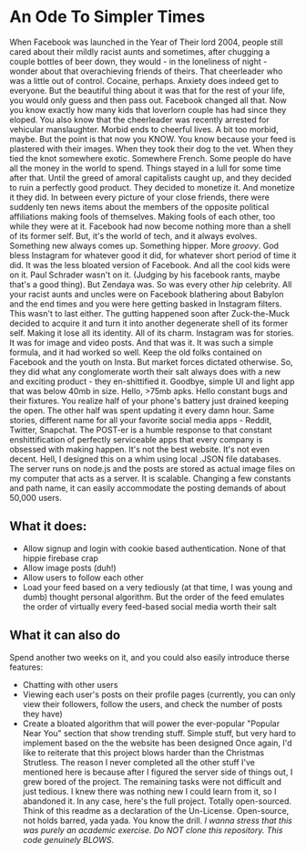 #  An Ode To Simpler Times
When Facebook was launched in the Year of Their lord 2004, people still cared about their mildly racist aunts and sometimes, after chugging a couple bottles of beer down, they would - in the loneliness of night - wonder about that overachieving friends of theirs. 
That cheerleader who was a little out of control. Cocaine, perhaps. Anxiety does indeed get to everyone. 
But the beautiful thing about it was that for the rest of your life, you would only guess and then pass out.
Facebook changed all that. Now you know exactly how many kids that loverlorn couple has had since they eloped. 
You also know that the cheerleader was recently arrested for vehicular manslaughter. Morbid ends to cheerful lives. 
A bit too morbid, maybe. But the point is that now you KNOW.
You know because your feed is plastered with their images. When they took their dog to the vet. When they tied the knot somewhere exotic. 
Somewhere French. Some people do have all the money in the world to spend.
Things stayed in a lull for some time after that. Until the greed of amoral capitalists caught up, and they decided to ruin a perfectly good product. 
They decided to monetize it. And monetize it they did.
In between every picture of your close friends, there were suddenly ten news items about the members of the opposite political affiliations making fools of themselves. 
Making fools of each other, too while they were at it. Facebook had now become nothing more than a shell of its former self.
But, it's the world of tech, and it always evolves. Something new always comes up. Something hipper. More *groovy*.
God bless Instagram for whatever good it did, for whatever short period of time it did. It was the less bloated version of Facebook. And all the cool kids were on it. 
Paul Schrader wasn't on it. (Judging by his facebook rants, maybe that's a good thing). But Zendaya was. So was every other *hip* celebrity. 
All your racist aunts and uncles were on Facebook blathering about Babylon and the end times and you were here getting basked in Instagram filters.
This wasn't to last either. The gutting happened soon after Zuck-the-Muck decided to acquire it and turn it into another degenerate shell of its former self. 
Making it lose all its identity. All of its charm. Instagram was for stories. It was for image and video posts. And that was it. 
It was such a simple formula, and it had worked so well. Keep the old folks contained on Facebook and the youth on Insta. But market forces dictated otherwise. 
So, they did what any conglomerate worth their salt always does with a new and exciting product - they en-shittified it.
Goodbye, simple UI and light app that was below 40mb in size. Hello, >75mb  apks. Hello constant bugs and their fixtures. 
You realize half of your phone's battery just drained keeping the open. The other half was spent updating it every damn hour.
Same stories, different name for all your favorite social media apps - Reddit, Twitter, Snapchat.
The POST-er is a humble response to that constant enshittification of perfectly serviceable apps that every company is obsessed with making happen. 
It's not the best website. It's not even decent. Hell, I designed this on a whim using local .JSON file databases. 
The server runs on node.js and the posts are stored as actual image files on my computer that acts as a server.
It is scalable. Changing a few constants and path name, it can easily accommodate the posting demands of about 50,000 users.
## What it does:
- Allow signup and login with cookie based authentication. None of that hippie firebase crap
- Allow image posts (duh!)
- Allow users to follow each other
- Load your feed based on a very tediously (at that time, I was young and dumb) thought personal algorithm. But the order of the feed emulates the order of virtually every feed-based social media worth their salt
## What it can also do
Spend another two weeks on it, and you could also easily introduce therse features:
- Chatting with other users
- Viewing each user's posts on their profile pages (currently, you can only view their followers, follow the users, and check the number of posts they have)
- Create a bloated algorithm that will power the ever-popular "Popular Near You" section that show trending stuff. Simple stuff, but very hard to implement based on the the website has been designed
Once again, I'd like to reiterate that this project blows harder than the Christmas Strutless. The reason I never completed all the other stuff I've mentioned here is because after I figured the server side of things out, I grew bored of the project. The remaining tasks were not difficult and just tedious. I knew there was nothing new I could learn from it, so I abandoned it.
In any case, here's the full project. Totally open-sourced. Think of this readme as a declaration of the Un-License. Open-source, not holds barred, yada yada. You know the drill.
*I wanna stress that this was purely an academic exercise. Do NOT clone this repository. This code genuinely BLOWS*.

